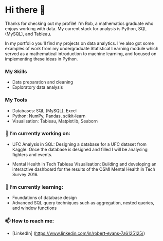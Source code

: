 # Hi there 👋

Thanks for checking out my profile! I'm Rob, a mathematics graduate who enjoys working with data. My current stack for analysis is Python, SQL (MySQL), and Tableau.

In my portfolio you'll find my projects on data analytics. I've also got some examples of work from my undergraduate Statistical Learning module which served as a mathematical introduction to machine learning, and focused on implementing these ideas in Python. 

### My Skills
- Data preparation and cleaning
- Exploratory data analysis

### My Tools
- Databases: SQL (MySQL), Excel
- Python: NumPy, Pandas, scikit-learn
- Visualisation: Tableau, Matplotlib, Seaborn

### 🔭 I’m currently working on:
- UFC Analysis in SQL: Designing a database for a UFC dataset from Kaggle. Once the database is designed and filled I will be analysing fighters and events.

- Mental Health in Tech Tableau Visualisation: Building and developing an interactive dashboard for the results of the OSMI Mental Health in Tech Survey 2016.

### 🌱 I’m currently learning:

- Foundations of database design
- Advanced SQL query techniques such as aggregation, nested queries, and window functions


### 📫 How to reach me: 

- [LinkedIn] (https://www.linkedin.com/in/robert-evans-7a6125125/)

